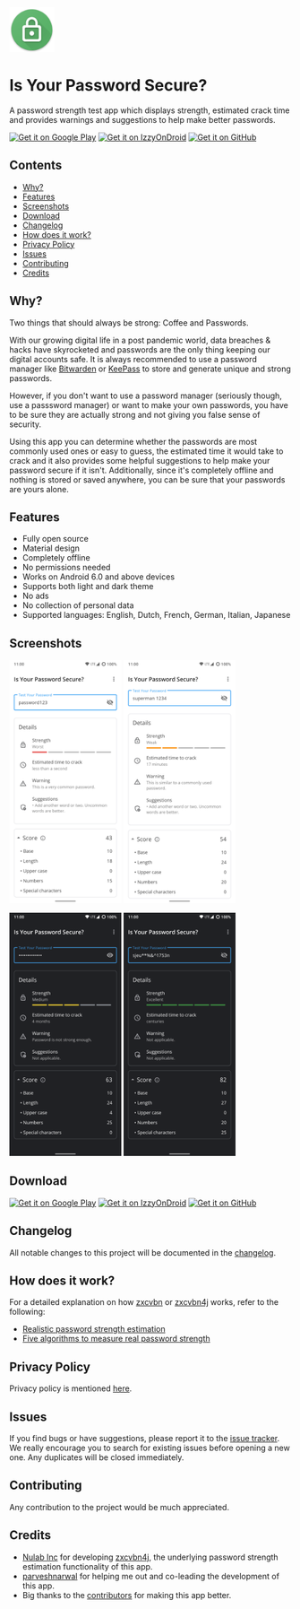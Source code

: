 <img src="/app/src/main/res/drawable/app_icon.png" width="80"/> 

# Is Your Password Secure?

A password strength test app which displays strength, estimated crack time and provides warnings and suggestions to help make better passwords.


[<img src="https://play.google.com/intl/en_us/badges/images/generic/en_badge_web_generic.png"
      alt="Get it on Google Play"
      height="80">](https://play.google.com/store/apps/details?id=com.iyps)
[<img src="https://gitlab.com/IzzyOnDroid/repo/-/raw/master/assets/IzzyOnDroid.png" 
      alt='Get it on IzzyOnDroid' 
      height="80">](https://apt.izzysoft.de/fdroid/index/apk/com.iyps)
[<img src="https://camo.githubusercontent.com/70bffd8873ab81e1bb0bccc44e488c3a989e3bd5/68747470733a2f2f692e6962622e636f2f71306d6463345a2f6765742d69742d6f6e2d6769746875622e706e67"
     alt="Get it on GitHub"
     height="80">](https://github.com/the-weird-aquarian/IYPS/releases/download/v1.0.2/IYPS_v1.0.2.apk)



## Contents
- [Why?](#why)
- [Features](#features)
- [Screenshots](#screenshots)
- [Download](#download)
- [Changelog](#changelog)
- [How does it work?](#how-does-it-work)
- [Privacy Policy](#privacy-policy)
- [Issues](#issues)
- [Contributing](#contributing)
- [Credits](#credits)



## Why?
Two things that should always be strong: Coffee and Passwords. 

With our growing digital life in a post pandemic world, data breaches & hacks have skyrocketed and passwords are the only thing keeping our digital accounts safe. It is always recommended to use a password manager like [Bitwarden](https://bitwarden.com/) or [KeePass](https://keepass.info/) to store and generate unique and strong passwords.

However, if you don't want to use a password manager (seriously though, use a passsword manager) or want to make your own passwords, you have to be sure they are actually strong and not giving you false sense of security.

Using this app you can determine whether the passwords are most commonly used ones or easy to guess, the estimated time it would take to crack and it also provides some helpful suggestions to help make your password secure if it isn't. Additionally, since it's completely offline and nothing is stored or saved anywhere, you can be sure that your passwords are yours alone.



## Features
- Fully open source
- Material design
- Completely offline
- No permissions needed
- Works on Android 6.0 and above devices
- Supports both light and dark theme
- No ads
- No collection of personal data
- Supported languages: English, Dutch, French, German, Italian, Japanese



## Screenshots

<img src="/fastlane/metadata/android/en-US/images/phoneScreenshots/1.png" width="200"/>  <img src="/fastlane/metadata/android/en-US/images/phoneScreenshots/2.png" width="200"/>

<img src="/fastlane/metadata/android/en-US/images/phoneScreenshots/3.png" width="200"/>  <img src="/fastlane/metadata/android/en-US/images/phoneScreenshots/4.png" width="200"/>



## Download
[<img src="https://play.google.com/intl/en_us/badges/images/generic/en_badge_web_generic.png"
      alt="Get it on Google Play"
      height="80">](https://play.google.com/store/apps/details?id=com.iyps)
[<img src="https://gitlab.com/IzzyOnDroid/repo/-/raw/master/assets/IzzyOnDroid.png" 
      alt='Get it on IzzyOnDroid' 
      height="80">](https://apt.izzysoft.de/fdroid/index/apk/com.iyps)
[<img src="https://camo.githubusercontent.com/70bffd8873ab81e1bb0bccc44e488c3a989e3bd5/68747470733a2f2f692e6962622e636f2f71306d6463345a2f6765742d69742d6f6e2d6769746875622e706e67"
     alt="Get it on GitHub"
     height="80">](https://github.com/the-weird-aquarian/IYPS/releases/download/v1.0.2/IYPS_v1.0.2.apk)



## Changelog
All notable changes to this project will be documented in the [changelog](https://github.com/the-weird-aquarian/IYPS/blob/master/CHANGELOG.md).



## How does it work?
For a detailed explanation on how [zxcvbn](https://github.com/dropbox/zxcvbn) or [zxcvbn4j](https://github.com/nulab/zxcvbn4j) works, refer to the following:
- [Realistic password strength estimation](https://dropbox.tech/security/zxcvbn-realistic-password-strength-estimation)
- [Five algorithms to measure real password strength](https://nulab-inc.com/blog/nulab/password-strength)



## Privacy Policy
Privacy policy is mentioned [here](https://github.com/the-weird-aquarian/IYPS/blob/master/PRIVACY.md).



## Issues
If you find bugs or have suggestions, please report it to the [issue tracker](https://github.com/the-weird-aquarian/IYPS/issues). We really encourage you to search for existing issues before opening a new one. Any duplicates will be closed immediately.



## Contributing
Any contribution to the project would be much appreciated.



## Credits
- [Nulab Inc](https://github.com/nulab) for developing [zxcvbn4j](https://github.com/nulab/zxcvbn4j), the underlying password strength estimation functionality of this app.
- [parveshnarwal](https://github.com/parveshnarwal) for helping me out and co-leading the development of this app.
- Big thanks to the [contributors](https://github.com/the-weird-aquarian/IYPS/blob/master/CONTRIBUTORS.md) for making this app better.
